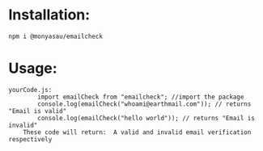 # Installation:
    npm i @monyasau/emailcheck

# Usage:

    yourCode.js:
            import emailCheck from "emailcheck"; //import the package
            console.log(emailCheck("whoami@earthmail.com")); // returns "Email is valid"
            console.log(emailCheck("hello world")); // returns "Email is invalid"
        These code will return:  A valid and invalid email verification respectively
